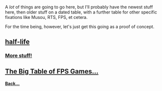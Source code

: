A *lot* of things are going to go here, but I'll probably have the newest stuff here, then older stuff on a dated table, with a further table for other specific fixations like Musou, RTS, FPS, et cetera.

For the time being, however, let's just get this going as a proof of concept.

## [half-life](half-life.md)

### [More stuff!](olds.md)




## [The Big Table of FPS Games...](fps-friday.md)

#### [Back...](index.md)